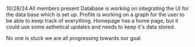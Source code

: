 10/28/24 All members present
Database is working on integrating the UI for the data base which is set up. 
Profile is working on a graph for the user to be able to keep track of everything. 
Homepage has a home page, but it could use some asthetical updates and needs to keep it's data stored. 

No one is stuck we are all progressing towards our goal. 
